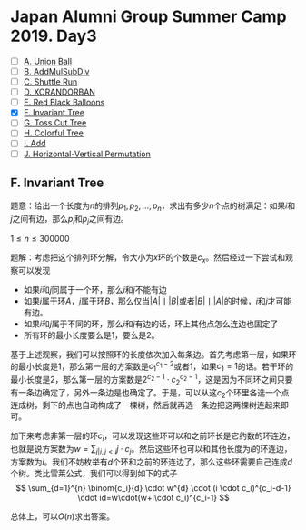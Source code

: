 # Japan Alumni Group Summer Camp 2019. Day3

+ [ ] [A. Union Ball](https://onlinejudge.u-aizu.ac.jp/challenges/sources/JAG/Summer/2988?year=2019)
+ [ ] [B. AddMulSubDiv](https://onlinejudge.u-aizu.ac.jp/challenges/sources/JAG/Summer/2989?year=2019)
+ [ ] [C. Shuttle Run](https://onlinejudge.u-aizu.ac.jp/challenges/sources/JAG/Summer/2990?year=2019)
+ [ ] [D. XORANDORBAN](https://onlinejudge.u-aizu.ac.jp/challenges/sources/JAG/Summer/2991?year=2019)
+ [ ] [E. Red Black Balloons](https://onlinejudge.u-aizu.ac.jp/challenges/sources/JAG/Summer/2992?year=2019)
+ [x] [F. Invariant Tree](https://onlinejudge.u-aizu.ac.jp/challenges/sources/JAG/Summer/2993?year=2019)
+ [ ] [G. Toss Cut Tree](https://onlinejudge.u-aizu.ac.jp/challenges/sources/JAG/Summer/2994?year=2019)
+ [ ] [H. Colorful Tree](https://onlinejudge.u-aizu.ac.jp/challenges/sources/JAG/Summer/2995?year=2019)
+ [ ] [I. Add](https://onlinejudge.u-aizu.ac.jp/challenges/sources/JAG/Summer/2996?year=2019)
+ [ ] [J. Horizontal-Vertical Permutation](https://onlinejudge.u-aizu.ac.jp/challenges/sources/JAG/Summer/2997?year=2019)

## F. Invariant Tree

题意：给出一个长度为$n$的排列$p_1,p_2,\dots,p_n$，求出有多少$n$个点的树满足：如果$i$和$j$之间有边，那么$p_i$和$p_j$之间有边。

$1 \le n \le 300000$

题解：考虑把这个排列环分解，令大小为$x$环的个数是$c_x$。然后经过一下尝试和观察可以发现

+ 如果$i$和$j$同属于一个环，那么$i$和$j$不能有边
+ 如果$i$属于环$A$，$j$属于环$B$，那么仅当$|A| \mid |B|$或者$|B| \mid |A|$的时候，$i$和$j$才可能有边。
+ 如果$i$和$j$属于不同的环，那么$i$和$j$有边的话，环上其他点怎么连边也固定了
+ 所有环的最小长度要么是$1$，要么是$2$。

基于上述观察，我们可以按照环的长度依次加入每条边。首先考虑第一层，如果环的最小长度是$1$，那么第一层的方案数是$c_1^{c_1-2}$或者$1$，如果$c_1=1$的话。若干环的最小长度是$2$，那么第一层的方案数是$2^{c_2-1} \cdot c_2^{c_2-1}$，这是因为不同环之间只要有一条边确定了，另外一条边是也确定了。于是，可以从这$c_2$个环里各选一个点连成树，剩下的点也自动构成了一棵树，然后就再选一条边把这两棵树连起来即可。

加下来考虑非第一层的环$c_i$，可以发现这些环可以和之前环长是它约数的环连边，也就是说方案数为$w=\sum_{j | i, j < i} j \cdot c_j$。然后这些环也可以和其他长度为$i$的环连边，方案数为$i$。我们不妨枚举有$d$个环和之前的环连边了，那么这些环需要自己连成$d$个树。类比雪莱公式，我们可以得到如下的式子
$$
\sum_{d=1}^{n} \binom{c_i}{d} \cdot w^{d} \cdot (i \cdot c_i)^{c_i-d-1} \cdot id=w\cdot(w+i\cdot c_i)^{c_i-1}
$$

总体上，可以$O(n)$求出答案。